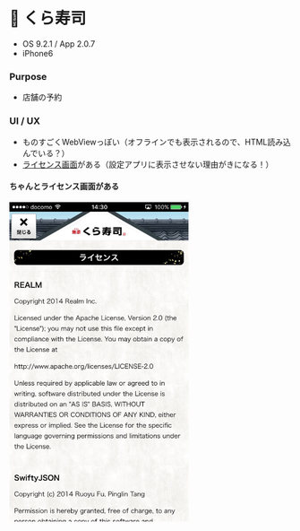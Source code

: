 # 🍣 くら寿司

* OS 9.2.1 / App 2.0.7
* iPhone6

### Purpose
* 店舗の予約

### UI / UX
* ものすごくWebViewっぽい（オフラインでも表示されるので、HTML読み込んでいる？）
* [ライセンス画面](#kura_license)がある（設定アプリに表示させない理由がきになる！）

#### <a name="kura_license">ちゃんとライセンス画面がある</a>
<img src="https://github.com/mafmoff/100Apps/blob/master/Resources/Images/Kura_1.jpg" width="320px">
